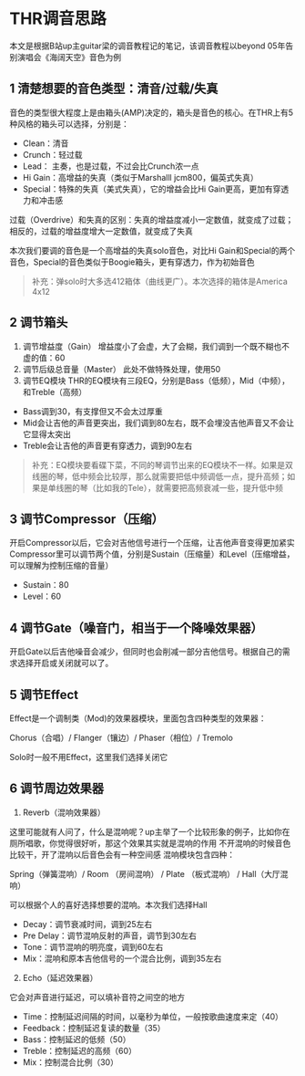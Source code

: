 # THR调音思路

本文是根据B站up主guitar梁的调音教程记的笔记，该调音教程以beyond 05年告别演唱会《海阔天空》音色为例
<BVideo videoSrc="//player.bilibili.com/player.html?aid=302265800&bvid=BV1JP4115778&cid=811144323&page=1"></BVideo>
## 1 清楚想要的音色类型：清音/过载/失真
音色的类型很大程度上是由箱头(AMP)决定的，箱头是音色的核心。在THR上有5种风格的箱头可以选择，分别是：
- Clean：清音
- Crunch：轻过载
- Lead： 主奏，也是过载，不过会比Crunch浓一点
- Hi Gain：高增益的失真（类似于Marshalll jcm800，偏英式失真）
- Special：特殊的失真（美式失真），它的增益会比Hi Gain更高，更加有穿透力和冲击感

过载（Overdrive）和失真的区别：失真的增益度减小一定数值，就变成了过载；相反的，过载的增益度增大一定数值，就变成了失真

本次我们要调的音色是一个高增益的失真solo音色，对比Hi Gain和Special的两个音色，Special的音色类似于Boogie箱头，更有穿透力，作为初始音色

> 补充：弹solo时大多选412箱体（曲线更广）。本次选择的箱体是America 4x12

## 2 调节箱头

1. 调节增益度（Gain）
增益度小了会虚，大了会糊，我们调到一个既不糊也不虚的值：60
2. 调节后级总音量（Master）
此处不做特殊处理，使用50
3. 调节EQ模块
THR的EQ模块有三段EQ，分别是Bass（低频），Mid（中频），和Treble（高频）
- Bass调到30，有支撑但又不会太过厚重
- Mid会让吉他的声音更突出，我们调到80左右，既不会埋没吉他声音又不会让它显得太突出
- Treble会让吉他的声音更有穿透力，调到90左右
> 补充：EQ模块要看碟下菜，不同的琴调节出来的EQ模块不一样。如果是双线圈的琴，低中频会比较厚，那么就需要把低中频调低一点，提升高频；如果是单线圈的琴（比如我的Tele），就需要把高频衰减一些，提升低中频
## 3 调节Compressor（压缩）
开启Compressor以后，它会对吉他信号进行一个压缩，让吉他声音变得更加紧实
Compressor里可以调节两个值，分别是Sustain（压缩量）和Level（压缩增益，可以理解为控制压缩的音量）
- Sustain：80
- Level：60
## 4 调节Gate（噪音门，相当于一个降噪效果器）
开启Gate以后吉他噪音会减少，但同时也会削减一部分吉他信号。根据自己的需求选择开启或关闭就可以了。
## 5 调节Effect
Effect是一个调制类（Mod)的效果器模块，里面包含四种类型的效果器：

Chorus（合唱）/ Flanger（镶边）/ Phaser（相位）/ Tremolo

Solo时一般不用Effect，这里我们选择关闭它
## 6 调节周边效果器
1. Reverb（混响效果器）

这里可能就有人问了，什么是混响呢？up主举了一个比较形象的例子，比如你在厕所唱歌，你觉得很好听，那这个效果其实就是混响的作用
不开混响的时候音色比较干，开了混响以后音色会有一种空间感
混响模块包含四种：

Spring（弹簧混响）/ Room （房间混响） / Plate （板式混响） / Hall（大厅混响）

可以根据个人的喜好选择想要的混响。本次我们选择Hall

- Decay：调节衰减时间，调到25左右
- Pre Delay：调节混响反射的声音，调节到30左右
- Tone：调节混响的明亮度，调到60左右
- Mix：混响和原本吉他信号的一个混合比例，调到35左右
2. Echo（延迟效果器）

它会对声音进行延迟，可以填补音符之间空的地方

- Time：控制延迟间隔的时间，以毫秒为单位，一般按歌曲速度来定（40）
- Feedback：控制延迟复读的数量（35）
- Bass：控制延迟的低频（50）
- Treble：控制延迟的高频（60）
- Mix：控制混合比例（30）